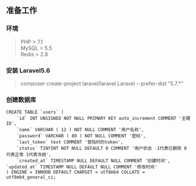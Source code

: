 ## 准备工作
### 环境
> PHP > 7.1  
  MySQL > 5.5  
  Redis > 2.8
### 安装 Laravel5.6

> composer create-project laravel/laravel Laravel --prefer-dist "5.7.*"

### 创建数据库

```
CREATE TABLE `users` (
    `id` INT UNSIGNED NOT NULL PRIMARY KEY auto_increment COMMENT '主键ID',
    `name` VARCHAR ( 12 ) NOT NULL COMMENT '用户名称',
    `password` VARCHAR ( 80 ) NOT NULL COMMENT '密码',
    `last_token` text COMMENT '登陆时的token',
    `status` TINYINT NOT NULL DEFAULT 0 COMMENT '用户状态 -1代表已删除 0代表正常 1代表冻结',
    `created_at` TIMESTAMP NULL DEFAULT NULL COMMENT '创建时间',
`updated_at` TIMESTAMP NULL DEFAULT NULL COMMENT '修改时间' 
) ENGINE = INNODB DEFAULT CHARSET = utf8mb4 COLLATE = utf8mb4_general_ci;
```
